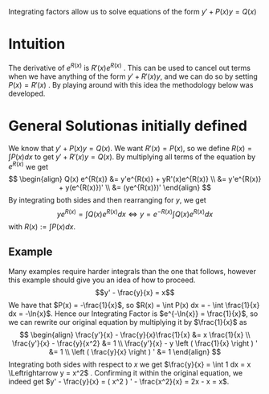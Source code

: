 Integrating factors allow us to solve equations of the form $y' + P(x)y = Q(x)$

# Intuition
The derivative of $e^{R(x)}$ is $R'(x) e^{R(x)}$ . This can be used to cancel out terms when we have anything of the form $y' + R'(x)y$, and we can do so by setting $P(x) = R'(x)$ . By playing around with this idea the methodology below was developed.

# General Solutionas initially defined
We know that $y' + P(x)y = Q(x)$. We want $R'(x) = P(x)$, so we define $R(x) = \int P(x) dx$ to get $y' + R'(x)y = Q(x)$. By multiplying all terms of the equation by $e^{R(x)}$ we get
$$
\begin{align}
Q(x) e^{R(x)} &= y'e^{R(x)} + yR'(x)e^{R(x)} \\
&= y'e^{R(x)} + y(e^{R(x)})' \\
&= (ye^{R(x)})'
\end{align}
$$
By integrating both sides and then rearranging for $y$, we get $$ye^{R(x)} = \int Q(x) e^{R(x)} dx \Leftrightarrow y = e^{-R(x)} \int Q(x) e^{R(x)}dx$$with $R(x) := \int P(x) dx$.

## Example
Many examples require harder integrals than the one that follows, however this example should give you an idea of how to proceed. $$y' - \frac{y}{x} = x$$
We have that $P(x) = -\frac{1}{x}$, so $R(x) = \int P(x) dx = - \int \frac{1}{x} dx = -\ln{x}$. Hence our Integrating Factor is $e^{-\ln{x}} = \frac{1}{x}$, so we can rewrite our original equation by multiplying it by $\frac{1}{x}$ as
$$
\begin{align}
\frac{y'}{x} - \frac{y}{x}\frac{1}{x} &= x \frac{1}{x} \\
\frac{y'}{x} - \frac{y}{x^2} &= 1 \\
\frac{y'}{x} - y \left ( \frac{1}{x} \right ) ' &= 1 \\
\left ( \frac{y}{x} \right ) ' &= 1
\end{align}
$$
Integrating both sides with respect to $x$ we get $\frac{y}{x} = \int 1 dx = x \Leftrightarrow y = x^2$ . Confirming it within the original equation, we indeed get $y' - \frac{y}{x} = ( x^2 ) ' - \frac{x^2}{x} = 2x - x = x$.